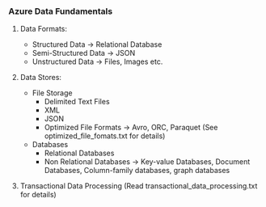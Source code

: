 ### Azure Data Fundamentals
1. Data Formats:
    - Structured Data -> Relational Database
    - Semi-Structured Data -> JSON
    - Unstructured Data -> Files, Images etc.

2. Data Stores:
    - File Storage
      * Delimited Text Files
      * XML
      * JSON
      * Optimized File Formats -> Avro, ORC, Paraquet (See optimized_file_fomats.txt for details)
    - Databases
      * Relational Databases 
      * Non Relational Databases -> Key-value Databases, Document Databases, Column-family databases, graph databases

3. Transactional Data Processing (Read transactional_data_processing.txt for details)
